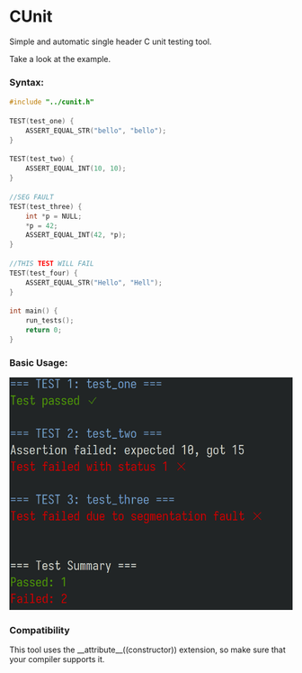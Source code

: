 # CUnit

Simple and automatic single header C unit testing tool.

Take a look at the example.

### Syntax:
```c
#include "../cunit.h"

TEST(test_one) {
	ASSERT_EQUAL_STR("bello", "bello");
}

TEST(test_two) {
	ASSERT_EQUAL_INT(10, 10);
}

//SEG FAULT
TEST(test_three) {
	int *p = NULL;
	*p = 42;
	ASSERT_EQUAL_INT(42, *p);
}

//THIS TEST WILL FAIL
TEST(test_four) {
	ASSERT_EQUAL_STR("Hello", "Hell");
}

int main() {
	run_tests();
	return 0;
}
```

### Basic Usage:
![Alt text](resources/tests.png)

### Compatibility
This tool uses the \_\_attribute\_\_((constructor)) extension, so make sure that your compiler supports it.
